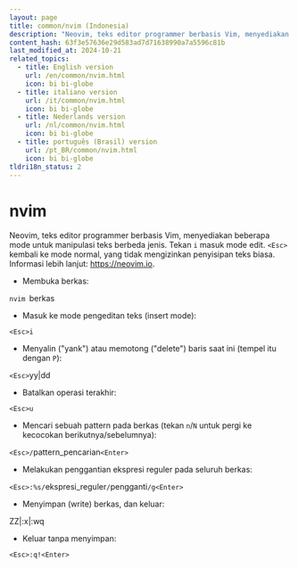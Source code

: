 ```yaml
---
layout: page
title: common/nvim (Indonesia)
description: "Neovim, teks editor programmer berbasis Vim, menyediakan beberapa mode untuk manipulasi teks berbeda jenis."
content_hash: 63f3e57636e29d583ad7d71638990a7a5596c81b
last_modified_at: 2024-10-21
related_topics:
  - title: English version
    url: /en/common/nvim.html
    icon: bi bi-globe
  - title: italiano version
    url: /it/common/nvim.html
    icon: bi bi-globe
  - title: Nederlands version
    url: /nl/common/nvim.html
    icon: bi bi-globe
  - title: português (Brasil) version
    url: /pt_BR/common/nvim.html
    icon: bi bi-globe
tldri18n_status: 2
---
```

# nvim

Neovim, teks editor programmer berbasis Vim, menyediakan beberapa mode untuk manipulasi teks berbeda jenis.
Tekan `i` masuk mode edit. `<Esc>` kembali ke mode normal, yang tidak mengizinkan penyisipan teks biasa.
Informasi lebih lanjut: <https://neovim.io>.

- Membuka berkas:

`nvim `<span class="tldr-var badge badge-pill bg-dark-lm bg-white-dm text-white-lm text-dark-dm font-weight-bold">berkas</span>

- Masuk ke mode pengeditan teks (insert mode):

`<Esc>i`

- Menyalin ("yank") atau memotong ("delete") baris saat ini (tempel itu dengan `P`):

`<Esc>`<span class="tldr-var badge badge-pill bg-dark-lm bg-white-dm text-white-lm text-dark-dm font-weight-bold">yy|dd</span>

- Batalkan operasi terakhir:

`<Esc>u`

- Mencari sebuah pattern pada berkas (tekan `n`/`N` untuk pergi ke kecocokan berikutnya/sebelumnya):

`<Esc>/`<span class="tldr-var badge badge-pill bg-dark-lm bg-white-dm text-white-lm text-dark-dm font-weight-bold">pattern_pencarian</span>`<Enter>`

- Melakukan penggantian ekspresi reguler pada seluruh berkas:

`<Esc>:%s/`<span class="tldr-var badge badge-pill bg-dark-lm bg-white-dm text-white-lm text-dark-dm font-weight-bold">ekspresi_reguler</span>`/`<span class="tldr-var badge badge-pill bg-dark-lm bg-white-dm text-white-lm text-dark-dm font-weight-bold">pengganti</span>`/g<Enter>`

- Menyimpan (write) berkas, dan keluar:

<span class="tldr-var badge badge-pill bg-dark-lm bg-white-dm text-white-lm text-dark-dm font-weight-bold"><Esc>ZZ|<Esc>:x<Enter>|<Esc>:wq<Enter></span>

- Keluar tanpa menyimpan:

`<Esc>:q!<Enter>`
